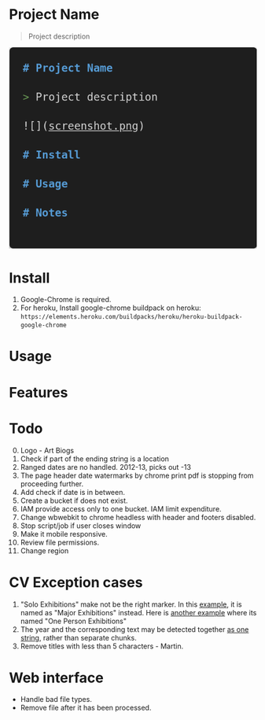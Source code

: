 # Project Name

> Project description

![](screenshot.png)

# Install

1. Google-Chrome is required.
2. For heroku, Install google-chrome buildpack on heroku: `https://elements.heroku.com/buildpacks/heroku/heroku-buildpack-google-chrome`

# Usage

# Features

# Todo

0. Logo - Art Biogs
1. Check if part of the ending string is a location
2. Ranged dates are no handled. 2012-13, picks out -13
3. The page header date watermarks by chrome print pdf is stopping from proceeding further.
4. Add check if date is in between.
5. Create a bucket if does not exist.
6. IAM provide access only to one bucket. IAM limit expenditure.
7. Change wbwebkit to chrome headless with header and footers disabled.
8. Stop script/job if user closes window
9. Make it mobile responsive.
10. Review file permissions.
11. Change region

# CV Exception cases

1. "Solo Exhibitions" make not be the right marker. In this [example](https://annaglynn.com/cv.html), it is named as "Major Exhibitions" instead. Here is [another example](http://pennymason.com.au/cv) where its named "One Person Exhibitions"
2. The year and the corresponding text may be detected together [as one string](https://annaglynn.com/cv.html), rather than separate chunks.
3. Remove titles with less than 5 characters - Martin.

# Web interface

- Handle bad file types.
- Remove file after it has been processed.
